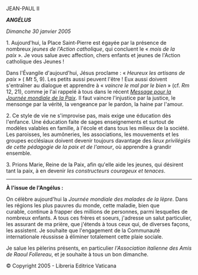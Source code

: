 JEAN-PAUL II

***ANGÉLUS***

*Dimanche 30 janvier 2005*

1. Aujourd'hui, la Place Saint-Pierre est égayée par la présence de nombreux *jeunes de l'Action catholique*, qui concluent le « *mois de la paix* ». Je vous salue avec affection, chers enfants et jeunes de l'Action catholique des Jeunes !

Dans l'Évangile d'aujourd'hui, Jésus proclame : « *Heureux les artisans de paix* » ( *Mt* 5, 9). Les petits aussi peuvent l'être ! Eux aussi doivent s'entraîner au dialogue et apprendre à « *vaincre le mal par le bien* » (cf. *Rm* 12, 21), comme je l'ai rappelé à tous dans le récent *[Message pour la Journée mondiale de la Paix](/content/john-paul-ii/fr/messages/peace/documents/hf_jp-ii_mes_20041216_xxxviii-world-day-for-peace.html)*. Il faut vaincre l'injustice par la justice, le mensonge par la vérité, la vengeance par le pardon, la haine par l'amour.

2. Ce style de vie ne s'improvise pas, mais exige une éducation dès l'enfance. Une éducation faite de sages enseignements et surtout de modèles valables en famille, à l'école et dans tous les milieux de la société. Les paroisses, les aumôneries, les associations, les mouvements et les groupes ecclésiaux doivent devenir toujours davantage des *lieux privilégiés de cette pédagogie de la paix et de l'amour*, où apprendre à grandir ensemble.

3. Prions Marie, Reine de la Paix, afin qu'elle aide les jeunes, qui désirent tant la paix, à en devenir *les constructeurs courageux et tenaces*.

** * **

**À l'issue de l'Angélus :**

On célèbre aujourd'hui la *Journée mondiale des malades de la lèpre*. Dans les régions les plus pauvres du monde, cette maladie, bien que curable, continue à frapper des millions de personnes, parmi lesquelles de nombreux enfants. A tous ces frères et soeurs, j'adresse un salut particulier, les assurant de ma prière, que j'étends à tous ceux qui, de diverses façons, les assistent. Je souhaite que l'engagement de la Communauté internationale réussisse à éliminer totalement cette plaie sociale.

Je salue les pèlerins présents, en particulier *l'Association italienne des Amis de Raoul Follereau*, et je souhaite à tous un bon dimanche.

© Copyright 2005 - Libreria Editrice Vaticana